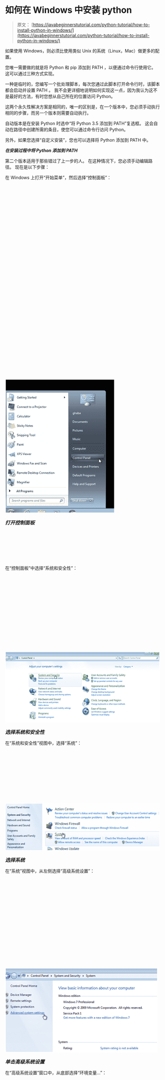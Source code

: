 # 如何在 Windows 中安装 python

> 原文： [https://javabeginnerstutorial.com/python-tutorial/how-to-install-python-in-windows/](https://javabeginnerstutorial.com/python-tutorial/how-to-install-python-in-windows/)

如果使用 Windows，则必须比使用类似 Unix 的系统（Linux，Mac）做更多的配置。 

您唯一需要做的就是将 Python 和 pip 添加到 PATH ，以便通过命令行使用它。 这可以通过三种方式实现。

一种是临时的，您编写一个批处理脚本，每次您通过此脚本打开命令行时，该脚本都会启动并设置 PATH 。 我不会更详细地说明如何实现这一点，因为我认为这不是最好的方法，有时您想从自己所在的位置访问 Python。

这两个永久性解​​决方案是相同的，唯一的区别是，在一个版本中，您必须手动执行相同的步骤，而另一个版本则需要自动执行。

自动版本是在安装 Python 时选中“将 Python 3.5 添加到 PATH”复选框。 这会自动在路径中创建所需的条目，使您可以通过命令行访问 Python。

另外，如果您选择“自定义安装”，您也可以选择将 Python 添加到 PATH 中。

***在安装过程中将 Python 添加到 PATH*** 

第二个版本适用于那些错过了上一步的人。 在这种情况下，您必须手动编辑路径。 现在是以下步骤：

在 Windows 上打开“开始菜单”，然后选择“控制面板”：

![Python installation in Windows Menu](data:image/svg+xml,%3Csvg%20xmlns='http://www.w3.org/2000/svg'%20viewBox='0%200%20357%20436'%3E%3C/svg%3E)

<noscript><img alt="Python installation in Windows Menu" class="aligncenter" height="436" src="img/6eb53938b464af126cd9e8a2cd59ef75.png" width="357"/><span style="font-size: 12pt;"><br/> </span><p><span style="font-size: 12pt;"> <em> <strong>打开控制面板</strong> <br/> </em> </span> <span class="ezoic-adpicker-ad" id="ezoic-pub-ad-placeholder-124"> </span> <span class="ezoic-ad box-4 adtester-container adtester-container-124" data-ez-name="javabeginnerstutorial_com-box-4" style="display:block !important;float:none;margin-bottom:2px !important;margin-left:0px !important;margin-right:0px !important;margin-top:2px !important;min-height:110px;min-width:728px;text-align:center !important;"> <span class="ezoic-ad ezoic-adl" ezah="90" ezaw="728" id="div-gpt-ad-javabeginnerstutorial_com-box-4-0" style="position:relative;z-index:0;display:inline-block;min-height:90px;min-width:728px;"> </span> </span></p><p>在“控制面板”中选择“系统和安全性”：</p><p><img alt="Python installation in Windows " class="aligncenter" data-lazy-src="https://javabeginnerstutorial.com/wp-content/uploads/2015/09/092315_1709_Howtoinstal2.png" height="231" src="data:image/svg+xml,%3Csvg%20xmlns='http://www.w3.org/2000/svg'%20viewBox='0%200%20564%20231'%3E%3C/svg%3E" width="564"/></p><noscript><img alt="Python installation in Windows " class="aligncenter" height="231" src="img/57c9fd42faf103e05aca711e2940d631.png" width="564"/><span style="font-size: 12pt;"><br/> </span><p><span style="font-size: 12pt;"> <em> <strong>选择系统和安全性</strong> <br/> </em> </span></p><p>在“系统和安全性”视图中，选择“系统”：</p><p><img alt="Python installation in Windows System" class="aligncenter" data-lazy-src="https://javabeginnerstutorial.com/wp-content/uploads/2015/09/092315_1709_Howtoinstal3.png" height="155" src="data:image/svg+xml,%3Csvg%20xmlns='http://www.w3.org/2000/svg'%20viewBox='0%200%20564%20155'%3E%3C/svg%3E" width="564"/></p><noscript><img alt="Python installation in Windows System" class="aligncenter" height="155" src="img/e12dd6a8d2568c709b89c181f9bd33e5.png" width="564"/><p><span style="font-size: 12pt;"> <em> <strong>选择系统</strong> <br/> </em> </span></p><p>在“系统”视图中，从左侧选择“高级系统设置”：</p><p><img alt="Python installation in Windows Windows Control" class="aligncenter" data-lazy-src="https://javabeginnerstutorial.com/wp-content/uploads/2015/09/092315_1709_Howtoinstal4-1.png" height="275" src="data:image/svg+xml,%3Csvg%20xmlns='http://www.w3.org/2000/svg'%20viewBox='0%200%20497%20275'%3E%3C/svg%3E" width="497"/></p><noscript><img alt="Python installation in Windows Windows Control" class="aligncenter" height="275" src="img/1ff56c87377ab5272abb498cb4d07a80.png" width="497"/><p><span style="font-size: 12pt;"> <em> <strong>单击高级系统设置</strong> <br/> </em> </span></p><p>在“高级系统设置”窗口中，从底部选择“环境变量…”：</p><p><img alt="Python installation in Windows Advance" class="aligncenter" data-lazy-src="https://javabeginnerstutorial.com/wp-content/uploads/2015/09/092315_1709_Howtoinstal5.png" height="471" src="data:image/svg+xml,%3Csvg%20xmlns='http://www.w3.org/2000/svg'%20viewBox='0%200%20541%20471'%3E%3C/svg%3E" width="541"/></p><noscript><img alt="Python installation in Windows Advance" class="aligncenter" height="471" src="img/1627ed2912329dc4e7ba3e002014a6d8.png" width="541"/><p style="text-align: justify;"><span style="font-size: 12pt;"> <em> <strong>打开环境变量</strong> <br/> </em> </span></p><p style="text-align: justify;">现在，您可以在窗口下部的“系统变量”中搜索“路径”条目。 在这里，您应该选择条目，然后单击“编辑...”。 现在，将 Python 的安装位置添加到该条目的末尾，并用分号将其与之前的条目分开。 例如，我将输入以下内容：</p><p style="text-align: justify;"><span style="font-family: Consolas; font-size: 11pt;"> C：\ Python3 \ Scripts \; C：\ Python3 \ <br/> </span></p><p style="text-align: justify;"><span style="font-size: 12pt;"> Python 安装下的<span style="font-family: Consolas;">脚本</span>文件夹包含<span style="font-family: Consolas;">点</span>，因此将其也添加到<span style="font-family: Consolas;">路径</span>是明智的。 <br/> </span></p><p><img alt="Python installation in Windows Env Variable" class="aligncenter" data-lazy-src="https://javabeginnerstutorial.com/wp-content/uploads/2015/09/092315_1709_Howtoinstal6-1.png" height="463" src="data:image/svg+xml,%3Csvg%20xmlns='http://www.w3.org/2000/svg'%20viewBox='0%200%20564%20463'%3E%3C/svg%3E" width="564"/></p><noscript><img alt="Python installation in Windows Env Variable" class="aligncenter" height="463" src="img/b1abb034a71eec9959811208e4d2d2f9.png" width="564"/><p><span style="font-size: 12pt;"> <em> <strong>系统变量</strong> <br/> </em> </span></p><p style="text-align: justify;">另外，您可以仅为您的用户创建一个环境变量。 在这种情况下，在窗口的上部选择“ New…”，称为“ ...的用户变量”，然后添加一个新条目，其中 Variable 设置为“ PATH”，并且值是您安装 Python 的位置-与 在上一步中。</p><p><img alt="Python installation in Windows Enviornment Variable" class="aligncenter" data-lazy-src="https://javabeginnerstutorial.com/wp-content/uploads/2015/09/092315_1709_Howtoinstal7-1.png" height="392" src="data:image/svg+xml,%3Csvg%20xmlns='http://www.w3.org/2000/svg'%20viewBox='0%200%20335%20392'%3E%3C/svg%3E" width="335"/></p><noscript><img alt="Python installation in Windows Enviornment Variable" class="aligncenter" height="392" src="img/55e336b334ed0c9ad43389a88e7c11f1.png" width="335"/><p style="text-align: justify;"><span style="font-size: 12pt;"> <em> <strong>用户变量</strong> <br/> </em> </span></p><p style="text-align: justify;">现在，如果您打开命令行并输入<span style="font-family: Consolas;"> python </span>，您应该会看到类似以下命令提示符的内容：</p><p><img alt="Python installation in Windows command prompt" class="aligncenter" data-lazy-src="https://javabeginnerstutorial.com/wp-content/uploads/2015/09/092315_1709_Howtoinstal8.png" height="277" src="data:image/svg+xml,%3Csvg%20xmlns='http://www.w3.org/2000/svg'%20viewBox='0%200%20544%20277'%3E%3C/svg%3E" width="544"/></p><noscript><img alt="Python installation in Windows command prompt" class="aligncenter" height="277" src="img/709797e488bd747fde1d14f188239b36.png" width="544"/><p><span style="font-size: 12pt;"> <em> <strong>使用 Python 的命令提示符</strong> <br/> </em> </span></p><p>就是这样。 现在，您每次打开命令行即可访问 Python。</p><p>如果要在其他平台上安装 python。 您可能希望在我们讨论<a href="https://javabeginnerstutorial.com/python-tutorial/python-setup-for-windows-mac-linux/"> python install linux 的地方看到本文。 </a></p><h3>参考文献</h3><ul><li><a href="https://www.python.org/downloads/windows/">适用于 Windows 的 Python 版本</a></li></ul><div class="sticky-nav" style="font-size: 15px;"><div class="sticky-nav-image"></div><div class="sticky-nav-holder"><div class="sticky-nav_item"><h6 class="heading-sm">下一篇文章</h6></div><h5 class="sticky-nav_heading " style="font-size: 15px;"><a href="https://javabeginnerstutorial.com/python-tutorial/python-numbers-and-strings-2/" title="Python 3 Numbers and strings"> Python 3 数字和字符串</a></h5></div></div> </body> </html></noscript>
